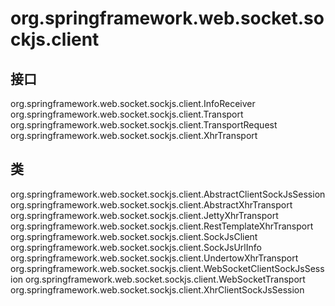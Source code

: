 # org.springframework.web.socket.sockjs.client

## 接口

org.springframework.web.socket.sockjs.client.InfoReceiver
org.springframework.web.socket.sockjs.client.Transport
org.springframework.web.socket.sockjs.client.TransportRequest
org.springframework.web.socket.sockjs.client.XhrTransport

## 类

org.springframework.web.socket.sockjs.client.AbstractClientSockJsSession
org.springframework.web.socket.sockjs.client.AbstractXhrTransport
org.springframework.web.socket.sockjs.client.JettyXhrTransport
org.springframework.web.socket.sockjs.client.RestTemplateXhrTransport
org.springframework.web.socket.sockjs.client.SockJsClient
org.springframework.web.socket.sockjs.client.SockJsUrlInfo
org.springframework.web.socket.sockjs.client.UndertowXhrTransport
org.springframework.web.socket.sockjs.client.WebSocketClientSockJsSession
org.springframework.web.socket.sockjs.client.WebSocketTransport
org.springframework.web.socket.sockjs.client.XhrClientSockJsSession




